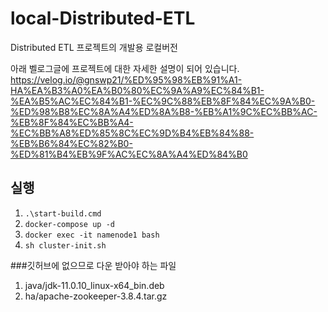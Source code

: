 # local-Distributed-ETL
Distributed ETL 프로젝트의 개발용 로컬버전

아래 벨로그글에 프로젝트에 대한 자세한 설명이 되어 있습니다.
https://velog.io/@gnswp21/%ED%95%98%EB%91%A1-HA%EA%B3%A0%EA%B0%80%EC%9A%A9%EC%84%B1-%EA%B5%AC%EC%84%B1-%EC%9C%88%EB%8F%84%EC%9A%B0-%ED%98%B8%EC%8A%A4%ED%8A%B8-%EB%A1%9C%EC%BB%AC-%EB%8F%84%EC%BB%A4-%EC%BB%A8%ED%85%8C%EC%9D%B4%EB%84%88-%EB%B6%84%EC%82%B0-%ED%81%B4%EB%9F%AC%EC%8A%A4%ED%84%B0

## 실행
1. `.\start-build.cmd`
2. `docker-compose up -d`
3. `docker exec -it namenode1 bash`
4. `sh cluster-init.sh`


###깃허브에 없으므로 다운 받아야 하는 파일
1. java/jdk-11.0.10_linux-x64_bin.deb
2. ha/apache-zookeeper-3.8.4.tar.gz
